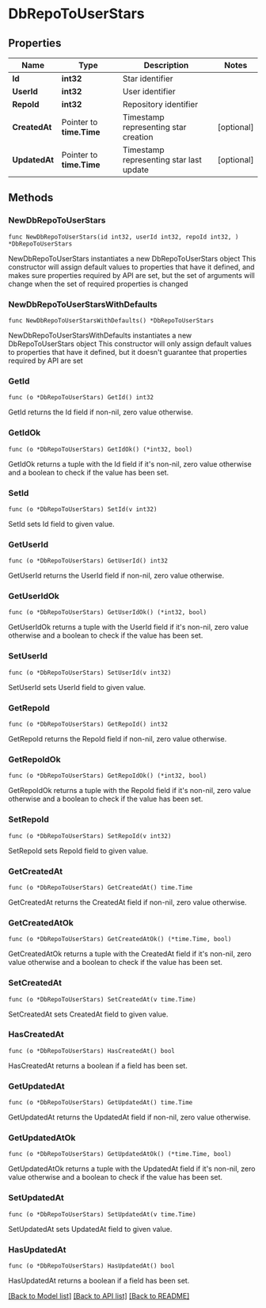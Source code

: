 # DbRepoToUserStars

## Properties

Name | Type | Description | Notes
------------ | ------------- | ------------- | -------------
**Id** | **int32** | Star identifier | 
**UserId** | **int32** | User identifier | 
**RepoId** | **int32** | Repository identifier | 
**CreatedAt** | Pointer to **time.Time** | Timestamp representing star creation | [optional] 
**UpdatedAt** | Pointer to **time.Time** | Timestamp representing star last update | [optional] 

## Methods

### NewDbRepoToUserStars

`func NewDbRepoToUserStars(id int32, userId int32, repoId int32, ) *DbRepoToUserStars`

NewDbRepoToUserStars instantiates a new DbRepoToUserStars object
This constructor will assign default values to properties that have it defined,
and makes sure properties required by API are set, but the set of arguments
will change when the set of required properties is changed

### NewDbRepoToUserStarsWithDefaults

`func NewDbRepoToUserStarsWithDefaults() *DbRepoToUserStars`

NewDbRepoToUserStarsWithDefaults instantiates a new DbRepoToUserStars object
This constructor will only assign default values to properties that have it defined,
but it doesn't guarantee that properties required by API are set

### GetId

`func (o *DbRepoToUserStars) GetId() int32`

GetId returns the Id field if non-nil, zero value otherwise.

### GetIdOk

`func (o *DbRepoToUserStars) GetIdOk() (*int32, bool)`

GetIdOk returns a tuple with the Id field if it's non-nil, zero value otherwise
and a boolean to check if the value has been set.

### SetId

`func (o *DbRepoToUserStars) SetId(v int32)`

SetId sets Id field to given value.


### GetUserId

`func (o *DbRepoToUserStars) GetUserId() int32`

GetUserId returns the UserId field if non-nil, zero value otherwise.

### GetUserIdOk

`func (o *DbRepoToUserStars) GetUserIdOk() (*int32, bool)`

GetUserIdOk returns a tuple with the UserId field if it's non-nil, zero value otherwise
and a boolean to check if the value has been set.

### SetUserId

`func (o *DbRepoToUserStars) SetUserId(v int32)`

SetUserId sets UserId field to given value.


### GetRepoId

`func (o *DbRepoToUserStars) GetRepoId() int32`

GetRepoId returns the RepoId field if non-nil, zero value otherwise.

### GetRepoIdOk

`func (o *DbRepoToUserStars) GetRepoIdOk() (*int32, bool)`

GetRepoIdOk returns a tuple with the RepoId field if it's non-nil, zero value otherwise
and a boolean to check if the value has been set.

### SetRepoId

`func (o *DbRepoToUserStars) SetRepoId(v int32)`

SetRepoId sets RepoId field to given value.


### GetCreatedAt

`func (o *DbRepoToUserStars) GetCreatedAt() time.Time`

GetCreatedAt returns the CreatedAt field if non-nil, zero value otherwise.

### GetCreatedAtOk

`func (o *DbRepoToUserStars) GetCreatedAtOk() (*time.Time, bool)`

GetCreatedAtOk returns a tuple with the CreatedAt field if it's non-nil, zero value otherwise
and a boolean to check if the value has been set.

### SetCreatedAt

`func (o *DbRepoToUserStars) SetCreatedAt(v time.Time)`

SetCreatedAt sets CreatedAt field to given value.

### HasCreatedAt

`func (o *DbRepoToUserStars) HasCreatedAt() bool`

HasCreatedAt returns a boolean if a field has been set.

### GetUpdatedAt

`func (o *DbRepoToUserStars) GetUpdatedAt() time.Time`

GetUpdatedAt returns the UpdatedAt field if non-nil, zero value otherwise.

### GetUpdatedAtOk

`func (o *DbRepoToUserStars) GetUpdatedAtOk() (*time.Time, bool)`

GetUpdatedAtOk returns a tuple with the UpdatedAt field if it's non-nil, zero value otherwise
and a boolean to check if the value has been set.

### SetUpdatedAt

`func (o *DbRepoToUserStars) SetUpdatedAt(v time.Time)`

SetUpdatedAt sets UpdatedAt field to given value.

### HasUpdatedAt

`func (o *DbRepoToUserStars) HasUpdatedAt() bool`

HasUpdatedAt returns a boolean if a field has been set.


[[Back to Model list]](../README.md#documentation-for-models) [[Back to API list]](../README.md#documentation-for-api-endpoints) [[Back to README]](../README.md)


